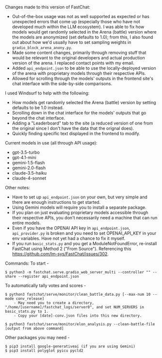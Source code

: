 Changes made to this version of FastChat:
* Out-of-the-box usage was not as well supported as expected or has unexpected errors that come up (especially those who have not developed much within the LLM ecosystem). I was able to fix how models would get randomly selected in the Arena (battle) version where the models are anonymized (set defaults to 1.0); from this, I also found out about how we'd usually have to set sampling weights in `gradio_block_arena_anony.py`.
* Made some content changes, primarily through removing stuff that would be relevant to the original developers and actual production version of the arena. I replaced contact points with my email.
* Added `api_endpoint.json` to be able to use the locally-deployed version of the arena with proprietary models through their respective APIs.
* Allowed for scrolling through the models' outputs in the frontend site's chat interface with the side-by-side comparisons.

I used Windsurf to help with the following:
* How models get randomly selected the Arena (battle) version by setting defaults to be 1.0 instead.
* Scrolling down in the chat interface for the models' outputs that go beyond the chat interface.
* Adding a "Leaderboard" tab to the site (a reduced version of one from the original since I don't have the data that the orignal does).
* Quickly finding specific text displayed in the frontend to modify.

Current models in use (all through API usage):
- gpt-3.5-turbo
- gpt-4.1-mini
- gemini-1.5-flash
- gemini-2.0-flash
- claude-3.5-haiku
- claude-4-sonnet

Other notes:
* Have to set up `api_endpoint.json` on your own, but very simple and there are enough instructions to get started.
* Using Gemini models will require you to install a separate package.
* If you plan on just evaluating proprietary models accessible through their respective APIs, you don't necessarily need a machine that can run entire models.
* Even if you have the OPENAI API key in `api_endpoint.json`, `api_provider.py` is broken and you need to set OPENAI_API_KEY in your env variables. Have not yet had a chance to fix it myself.
* If you run `basic_stats.py` and you get a ModuleNotFoundError, re-install FastChat using Method 2 ("From Source"). 
Referencing this https://github.com/lm-sys/FastChat/issues/302. 

Commands:
To start -
```
$ python3 -m fastchat.serve.gradio_web_server_multi --controller "" --share --register api_endpoint.json
```

To automatically tally votes and scores - 
```
$ python3 fastchat/serve/monitor/clean_battle_data.py [--max-num 10 --mode conv_release]
    - May need you to create a directory, "/home/[username]/fastchat_logs/server0", and set NUM_SERVERS in basic_stats.py to 1.
    - Copy your [date]-conv.json files into this new directory.

$ python3 fastchat/serve/monitor/elon_analysis.py --clean-battle-file [output from above command]
```

Other packages you may need - 
```
$ pip3 install google-generativeai (if you are using Gemini)
$ pip3 install polyglot pyicu pycld2
```


